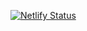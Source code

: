 [![Netlify Status](https://api.netlify.com/api/v1/badges/7fcef6fc-f87e-4fb4-89a3-21a2a015d37f/deploy-status)](https://app.netlify.com/sites/foursquare1004/deploys)
